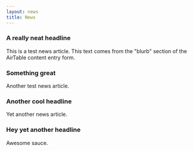 ```yaml
---
layout: news
title: News
---
```

<div>
<h3>A really neat headline</h3>
<p>This is a test news article. This text comes from the "blurb" section of the AirTable content entry form.</p>
</div>
<div>
<h3>Something great</h3>
<p>Another test news article.</p>
</div>
<div>
<h3>Another cool headline</h3>
<p>Yet another news article.</p>
</div>
<div>
<h3>Hey yet another headline</h3>
<p>Awesome sauce.</p>
</div>